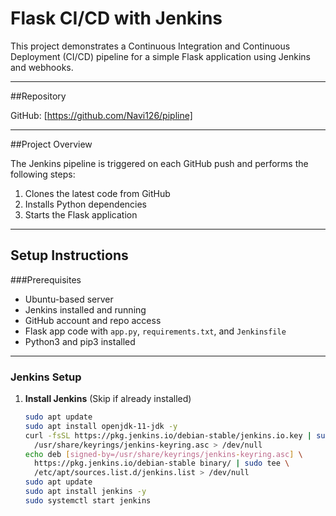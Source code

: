 # Flask CI/CD with Jenkins

This project demonstrates a Continuous Integration and Continuous Deployment (CI/CD) pipeline for a simple Flask application using Jenkins and webhooks.

---

##Repository

GitHub: [https://github.com/Navi126/pipline]

---

##Project Overview

The Jenkins pipeline is triggered on each GitHub push and performs the following steps:

1. Clones the latest code from GitHub
2. Installs Python dependencies
3. Starts the Flask application

---

## Setup Instructions

###Prerequisites

- Ubuntu-based server
- Jenkins installed and running
- GitHub account and repo access
- Flask app code with `app.py`, `requirements.txt`, and `Jenkinsfile`
- Python3 and pip3 installed


---

### Jenkins Setup

1. **Install Jenkins** (Skip if already installed)

   ```bash
   sudo apt update
   sudo apt install openjdk-11-jdk -y
   curl -fsSL https://pkg.jenkins.io/debian-stable/jenkins.io.key | sudo tee \
     /usr/share/keyrings/jenkins-keyring.asc > /dev/null
   echo deb [signed-by=/usr/share/keyrings/jenkins-keyring.asc] \
     https://pkg.jenkins.io/debian-stable binary/ | sudo tee \
     /etc/apt/sources.list.d/jenkins.list > /dev/null
   sudo apt update
   sudo apt install jenkins -y
   sudo systemctl start jenkins

